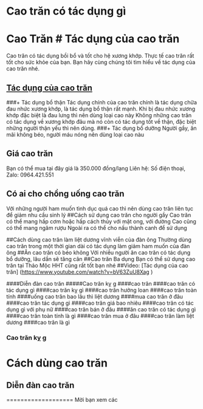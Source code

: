 # Cao trăn có tác dụng gì
# Cao Trăn # Tác dụng của cao trăn
Cao trăn có tác dụng bồi bổ và tốt cho hệ xương khớp. Thực tế cao trăn rất tốt cho sức khỏe của bạn. Bạn hãy cùng chúng tôi tìm hiểu về tác dụng của cao trăn nhé.
## [Tác dụng của cao trăn](https://caycohoaqua.webflow.io/posts/cao-tran-co-tac-dung-gi)
###+ Tác dụng bổ thận
Tác dụng chính của cao trăn chính là tác dụng chữa đau nhức xương khớp, là tác dụng bổ thận rất mạnh.
Khi bị đau nhức xương khớp đặc biệt là đau lưng thì nên dùng loại cao này
Không những cao trăn có tác dụng về xương khớp đâu mà nó còn có tác dụng tốt về thận, đặc biệt những người thận yếu thì nên dùng.
###+ Tác dụng bổ dưỡng
Người gầy, ăn mãi không béo, người máu nóng nên dùng loại cao nàu
## Giá cao trăn
Bạn có thể mua tại đây giá là 350.000 đồng/lạng
Liên hệ: Số điện thoại, Zalo: 0964.421.551
## Có ai cho chồng uống cao trăn
Với những người ham muốn tình dục quá cao thì nên dùng cao trăn liên tục để giảm nhu cầu sinh lý
##Cách sử dụng cao trăn cho người gầy
Cao trăn có thể mang hấp cơm hoặc hấp cách thủy với mật ong, với đường
Cao cũng có thể mang ngâm rượu
Ngoài ra có thể cho nấu thành canh để sử dụng

##Cách dùng  cao trăn làm liệt dương vĩnh viễn của đàn ông
Thường dùng cao trăn trong một thời gian dài có tác dụng làm giảm ham muốn của đàn ông
##Ăn cao trăn có béo không
Với nhiều người ăn cao trăn có tác dụng bổ dưỡng, lâu dần sẽ tăng cân
##Cao trăn Ba dụng
Bạn có thể sử dụng cao trăn tại Thảo Mộc HHT cũng rất tốt bạn nhé
##Video: [Tác dụng của cao trăn] (https://www.youtube.com/watch?v=bV63ZuU8Xag )


####Diễn đàn cao trăn
#####Cao trăn kỵ g
####cao trăn
####cao trăn có tác dụng gì
####cao trăn kỵ gì
####cao trăn hưởng loan
####cao trăn toàn tính
####uống cao trăn bao lâu thì liệt dương
####mua cao trăn ở đâu
####cao trăn tác dụng gì
####cao trăn giá bao nhiêu
####cao trăn có tác dụng gì với phụ nữ
####cao trăn bán ở đâu
####ăn cao trăn có tác dụng gì
####cao trăn toàn tính là gì
####cao trăn mua ở đâu
####cao trăn làm liệt dương
####cao trăn là gì



### Cao trăn kỵ g
# Cách dùng cao trăn
## Diễn đàn cao trăn
===================
Mời bạn xem các 


